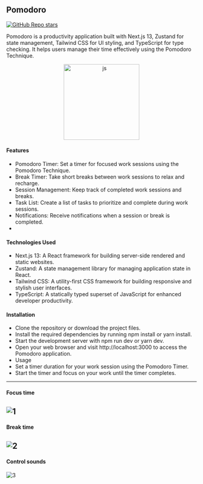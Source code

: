 ## Pomodoro
[![GitHub Repo stars](https://img.shields.io/github/stars/mamad-1999/Pomodoro?style=social)](https://github.com/mamad-1999/Pomodoro)

Pomodoro is a productivity application built with Next.js 13, Zustand for state management, Tailwind CSS for UI styling, and TypeScript for type checking. It helps users manage their time effectively using the Pomodoro Technique.

<p align="center">
  <img width="200px" hight="200px" src="https://github.com/mamad-1999/Pomodoro/assets/91375726/1b05537a-e480-4c8d-8cee-3b01d00db310" alt="js" />
</p>

#### Features

- Pomodoro Timer: Set a timer for focused work sessions using the Pomodoro Technique.
- Break Timer: Take short breaks between work sessions to relax and recharge.
- Session Management: Keep track of completed work sessions and breaks.
- Task List: Create a list of tasks to prioritize and complete during work sessions.
- Notifications: Receive notifications when a session or break is completed.
-

#### Technologies Used

- Next.js 13: A React framework for building server-side rendered and static websites.
- Zustand: A state management library for managing application state in React.
- Tailwind CSS: A utility-first CSS framework for building responsive and stylish user interfaces.
- TypeScript: A statically typed superset of JavaScript for enhanced developer productivity.

#### Installation

- Clone the repository or download the project files.
- Install the required dependencies by running npm install or yarn install.
- Start the development server with npm run dev or yarn dev.
- Open your web browser and visit http://localhost:3000 to access the Pomodoro application.
- Usage
- Set a timer duration for your work session using the Pomodoro Timer.
- Start the timer and focus on your work until the timer completes.

-----
#### Focus time
![1](https://github.com/mamad-1999/Pomodoro/assets/91375726/c1589571-62a0-4196-87ce-c045445ec911)
-----
#### Break time
![2](https://github.com/mamad-1999/Pomodoro/assets/91375726/5624b005-ce22-4cb0-9f41-8c172d278645)
-----
#### Control sounds
![3](https://github.com/mamad-1999/Pomodoro/assets/91375726/e3d458a7-d3f2-4143-9fcc-23d8c96b352b)
